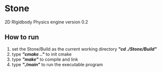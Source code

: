 # Stone
2D RIgidbody Physics engine version 0.2

## How to run  
1. set the Stone/Build as the current working directory ***"cd ./Stone/Build"***
2. type ***"cmake .."*** to init cmake
3. type ***"make"*** to compile and link
4. type ***"./main"*** to run the executable program